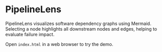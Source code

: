 # PipelineLens

PipelineLens visualizes software dependency graphs using Mermaid. Selecting a node highlights all downstream nodes and edges, helping to evaluate failure impact.

Open `index.html` in a web browser to try the demo.
